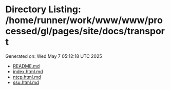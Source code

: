 # Directory Listing: /home/runner/work/www/www/processed/gl/pages/site/docs/transport
Generated on: Wed May  7 05:12:18 UTC 2025

- [README.md](README.md)
- [index.html.md](index.html.md)
- [ntcp.html.md](ntcp.html.md)
- [ssu.html.md](ssu.html.md)
